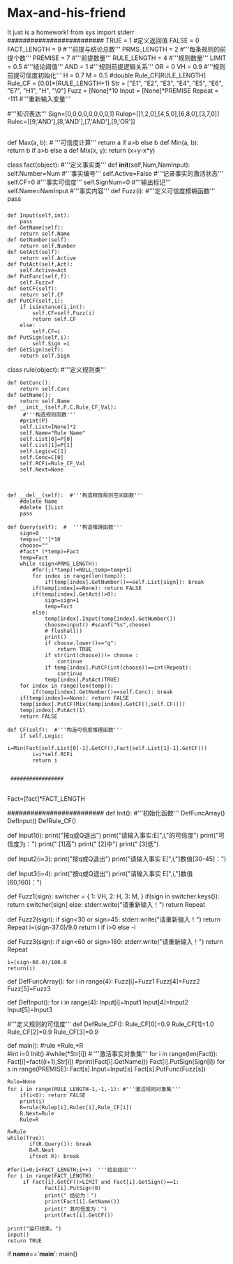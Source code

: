 # Max-and-his-friend
It  just  is  a   homework!
from sys import stderr
#########################
TRUE = 1 #定义返回值
FALSE = 0
FACT_LENGTH = 9  #'''前提与结论总数'''
PRMS_LENGTH = 2  #'''每条规则的前提个数'''
PREMISE = 7 #'''前提数量''' 
RULE_LENGTH = 4  #'''规则数量'''
LIMIT = 0.5      #'''结论阈值'''
AND = 1         #'''规则前提逻辑关系'''
OR = 0
VH = 0.9       #'''规则前提可信度初始化'''
H = 0.7
M = 0.5
#double Rule_CF[RULE_LENGTH]
Rule_CF = [0.0]*(RULE_LENGTH+1)
Str = ["E1", "E2", "E3", "E4", "E5",
"E6", "E7", "H1", "H", "\0"]
Fuzz = [None]*10
Input = [None]*PREMISE
Repeat = -111   #'''重新输入变量'''

#'''知识表达'''
Sign=[0,0,0,0,0,0,0,0,1]
Rulep=[[1,2,0],[4,5,0],[6,8,0],[3,7,0]]
Rulec=[[9,'AND'],[8,'AND'],[7,'AND'],[9,'OR']]
##
def Max(a, b): #  '''可信度计算'''
    return a if a>b else b
def Min(a, b):  
    return b if a>b else a
def Mix(x, y):
    return (x+y-x*y)

class fact(object):  #'''定义事实类''' 
    def __init__(self,Num,NamInput):
        self.Number=Num    #'''事实编号'''
        self.Active=False  #'''记录事实的激活状态'''
        self.CF=0  #'''事实可信度'''
        self.SignNum=0  #'''输出标记'''
        self.Name=NamInput  #'''事实内容'''
    def Fuzz(i):   #'''定义可信度模糊函数'''
        pass
###        
    def Input(self,int):
        pass
    def GetName(self):
        return self.Name    
    def GetNumber(self):
        return self.Number
    def GetAct(self):
        return self.Active
    def PutAct(self,Act):
        self.Active=Act
    def PutFunc(self,f):
        self.Fuzz=f
    def GetCF(self):
        return self.CF
    def PutCF(self,i):
        if isinstance(i,int):
            self.CF=self.Fuzz(i)
            return self.CF
        else:
            self.CF=i    
    def PutSign(self,i):
            self.Sign =i        
    def GetSign(self):
        return self.Sign



class rule(object):   #'''定义规则类'''

    def GetConc():
        return self.Conc
    def GetName():
        return self.Name
    def __init__(self,P,C,Rule_CF_Val):  
         #'''构造规则函数''' 
        #print(P)
        self.List=[None]*2
        self.Name="Rule Name"   
        self.List[0]=P[0]
        self.List[1]=P[1]
        self.Logic=C[1]
        self.Conc=C[0]
        self.RCFi=Rule_CF_Val
        self.Next=None    

               

    def __del__(self):  #'''构造释放规则空间函数'''
        #delete Name
        #delete []List
        pass

    def Query(self):  #  '''构造推理函数'''
        sign=0
        temps=['']*10
        choose=""
        #fact* (*temp)=Fact
        temp=Fact
        while (sign<PRMS_LENGTH):
            #for(;(*temp)!=NULL;temp=temp+1)
            for index in range(len(temp)):
                if(temp[index].GetNumber()==self.List[sign]): break
            if(temp[index]==None): return FALSE
            if(temp[index].GetAct()>0):
                sign=sign+1
                temp=Fact
            else:
                temp[index].Input(temp[index].GetNumber())
                choose=input() #scanf("%s",choose)
                # flushall()
                print()                
                if choose.lower()=="q":
                    return TRUE
                if str(int(choose))!= choose :
                    continue
                if temp[index].PutCF(int(choose))==int(Repeat):
                    continue
                temp[index].PutAct(TRUE)
        for index in range(len(temp)):
            if(temp[index].GetNumber()==self.Conc): break
        if(temp[index]==None): return FALSE
        temp[index].PutCF(Mix(temp[index].GetCF(),self.CF()))
        temp[index].PutAct(1)
        return FALSE

    def CF(self):  #'''构造可信度推理函数'''
        if self.Logic:
            i=Min(Fact[self.List[0]-1].GetCF(),Fact[self.List[1]-1].GetCF())
            i=i*self.RCFi
            return i

     
     #################
##
Fact=[fact]*FACT_LENGTH

#########################
def Init():  #'''初始化函数'''
    DefFuncArray()
    DefInput()
    DefRule_CF()


def Input1(i):
     print("按q或Q退出")
     print("请输入事实:E[",i,"的可信度")
     print("可信度为：") 
     print(" [1]高")
     print(" [2]中")
     print(" [3]低")

def Input2(i=3):
     print("按q或Q退出")
     print("请输入事实 E[",i,"]数值[30-45]：")  

def Input3(i=4):
     print("按q或Q退出")
     print("请输入事实 E[",i,"]数值[60,160]：")

def Fuzz1(sign):
    switcher = {
        1: VH,
        2: H,
        3: M,
    }
    if(sign in switcher.keys()):
        return switcher[sign]
    else:
        stderr.write("请重新输入！")
        return Repeat    


def Fuzz2(sign):
    if sign<30 or sign>45:
        stderr.write("请重新输入！")
        return Repeat
    i=(sign-37.0)/9.0
    return i if i>0 else -i

def Fuzz3(sign):
    if sign<60 or sign>160:
        stderr.write("请重新输入！")
        return Repeat

    i=(sign-60.0)/100.0
    return(i)

def DefFuncArray():
    for i in range(4):
        Fuzz[i]=Fuzz1
    Fuzz[4]=Fuzz2
    Fuzz[5]=Fuzz3

def DefInput():
    for i in range(4):
        Input[i]=Input1
    Input[4]=Input2
    Input[5]=Input3

#'''定义规则的可信度'''
def DefRule_CF():
    Rule_CF[0]=0.9
    Rule_CF[1]=1.0
    Rule_CF[2]=0.9
    Rule_CF[3]=0.9


def main():
    #rule *Rule,*R    
    #int i=0
    Init()
    #while(*Str[i]) #   '''激活事实对象集'''
    for i in range(len(Fact)):
        Fact[i]=fact((i+1),Str[i])
        #print(Fact[i].GetName())
        Fact[i].PutSign(Sign[i])
    for s in range(PREMISE):
        Fact[s].Input=Input[s]
        Fact[s].PutFunc(Fuzz[s])

    Rule=None
    for i in range(RULE_LENGTH-1,-1,-1): #'''激活规则对象集'''
        if(i<0): return FALSE  
        print(i)      
        R=rule(Rulep[i],Rulec[i],Rule_CF[i])
        R.Next=Rule
        Rule=R

    R=Rule
    while(True):
           if(R.Query()): break
           R=R.Next
           if(not R): break

    #for(i=0;i<FACT_LENGTH;i++)  '''给出结论'''
    for i in range(FACT_LENGTH):
         if Fact[i].GetCF()>LIMIT and Fact[i].GetSign()==1:
                Fact[i].PutSign(0)
                print(" 结论为：")
                print(Fact[i].GetName())
                print(" 其可信度为：")
                print(Fact[i].GetCF())

    print("运行结束。")
    input()
    return TRUE

if __name__=='__main__':
    main()
